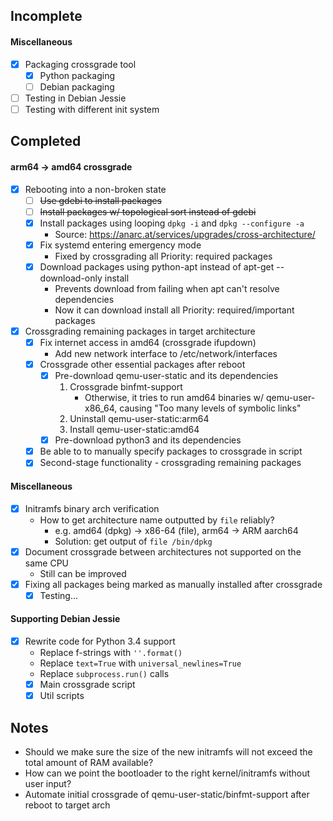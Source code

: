 Incomplete
---
#### Miscellaneous
- [x] Packaging crossgrade tool
    - [x] Python packaging
    - [ ] Debian packaging
- [ ] Testing in Debian Jessie
- [ ] Testing with different init system

Completed
---
#### arm64 -> amd64 crossgrade
- [x] Rebooting into a non-broken state
    - [ ] ~~Use gdebi to install packages~~
    - [ ] ~~Install packages w/ topological sort instead of gdebi~~
    - [x] Install packages using looping `dpkg -i` and `dpkg --configure -a`
        - Source: https://anarc.at/services/upgrades/cross-architecture/
    - [x] Fix systemd entering emergency mode
        - Fixed by crossgrading all Priority: required packages
    - [x] Download packages using python-apt instead of apt-get --download-only install
        - Prevents download from failing when apt can't resolve dependencies
        - Now it can download install all Priority: required/important packages
- [x] Crossgrading remaining packages in target architecture
    - [x] Fix internet access in amd64 (crossgrade ifupdown)
        - Add new network interface to /etc/network/interfaces
    - [x] Crossgrade other essential packages after reboot
        - [x] Pre-download qemu-user-static and its dependencies
            1. Crossgrade binfmt-support
                - Otherwise, it tries to run amd64 binaries w/ qemu-user-x86_64, causing "Too many levels of symbolic links"
            2. Uninstall qemu-user-static:arm64
            3. Install qemu-user-static:amd64
        - [x] Pre-download python3 and its dependencies
    - [x] Be able to to manually specify packages to crossgrade in script
    - [x] Second-stage functionality - crossgrading remaining packages

#### Miscellaneous
- [x] Initramfs binary arch verification
    - How to get architecture name outputted by `file` reliably?
        - e.g. amd64 (dpkg) -> x86-64 (file), arm64 -> ARM aarch64
        - Solution: get output of `file /bin/dpkg`
- [x] Document crossgrade between architectures not supported on the same CPU
    - Still can be improved
- [x] Fixing all packages being marked as manually installed after crossgrade
    - [x] Testing...

#### Supporting Debian Jessie
- [x] Rewrite code for Python 3.4 support
    - Replace f-strings with `''.format()`
    - Replace `text=True` with `universal_newlines=True`
    - Replace `subprocess.run()` calls
    - [x] Main crossgrade script
    - [x] Util scripts

Notes
---
- Should we make sure the size of the new initramfs will not exceed the total amount of RAM available?
- How can we point the bootloader to the right kernel/initramfs without user input?
- Automate initial crossgrade of qemu-user-static/binfmt-support after reboot to target arch
